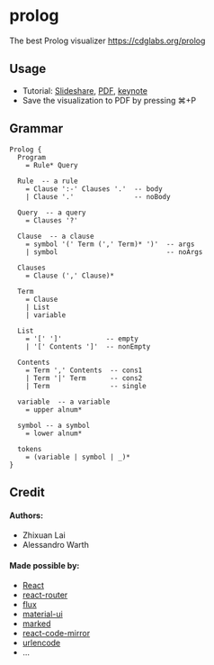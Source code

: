 # prolog
The best Prolog visualizer https://cdglabs.org/prolog

Usage
---
- Tutorial: [Slideshare](http://www.slideshare.net/ZhixuanLai/prolog-visualizer), [PDF](https://www.dropbox.com/s/21sbrw9lzhrszlf/prolog.pdf?dl=0), [keynote](https://www.dropbox.com/s/3476ruts1ae1vm2/prolog.key?dl=0)
- Save the visualization to PDF by pressing ⌘+P

Grammar
---
~~~
Prolog {
  Program
    = Rule* Query

  Rule  -- a rule
    = Clause ':-' Clauses '.'  -- body
    | Clause '.'               -- noBody

  Query  -- a query
    = Clauses '?'

  Clause  -- a clause
    = symbol '(' Term (',' Term)* ')'  -- args
    | symbol                           -- noArgs

  Clauses
    = Clause (',' Clause)*

  Term
    = Clause
    | List
    | variable

  List
    = '[' ']'           -- empty
    | '[' Contents ']'  -- nonEmpty

  Contents
    = Term ',' Contents  -- cons1
    | Term '|' Term      -- cons2
    | Term               -- single

  variable  -- a variable
    = upper alnum*

  symbol -- a symbol
    = lower alnum*

  tokens
    = (variable | symbol | _)*
}
~~~

Credit
---

#### Authors:
- Zhixuan Lai
- Alessandro Warth

#### Made possible by:
- [React](http://facebook.github.io/react/)
- [react-router](https://github.com/rackt/react-router/)
- [flux](http://material-ui.com/#/)
- [material-ui](http://material-ui.com/#/)
- [marked](https://github.com/chjj/marked/)
- [react-code-mirror](https://github.com/ForbesLindesay/react-code-mirror)
- [urlencode](https://github.com/node-modules/urlencode/)
- ...
